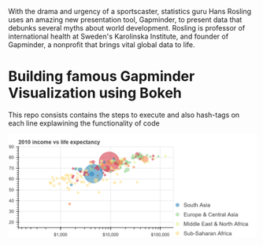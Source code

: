 
With the drama and urgency of a sportscaster, statistics guru Hans Rosling uses an amazing new presentation tool, Gapminder, to present data that debunks several myths about world development. Rosling is professor of international health at Sweden's Karolinska Institute, and founder of Gapminder, a nonprofit that brings vital global data to life.



# Building famous Gapminder Visualization using Bokeh
This repo consists contains the steps to execute and also hash-tags on each line explawining the functionality of code

![alt text](media/bokeh_plot.jpg)
